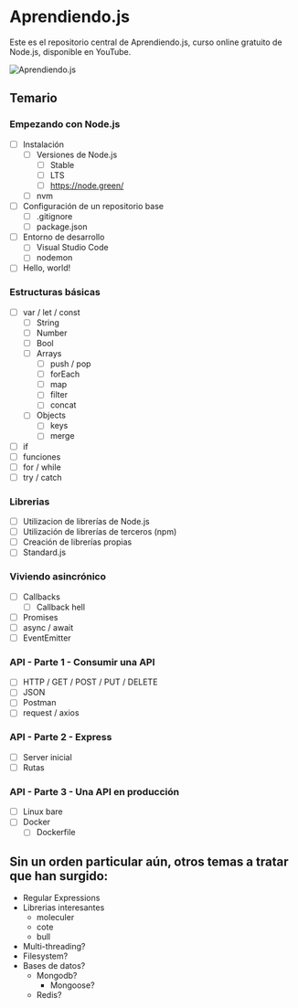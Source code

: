# Aprendiendo.js

Este es el repositorio central de Aprendiendo.js, curso online gratuito de Node.js, disponible en YouTube.

![Aprendiendo.js][logo]

## Temario

### Empezando con Node.js

- [ ] Instalación
    - [ ] Versiones de Node.js
        - [ ] Stable
        - [ ] LTS
        - [ ] https://node.green/
    - [ ] nvm
- [ ] Configuración de un repositorio base
    - [ ] .gitignore
    - [ ] package.json
- [ ] Entorno de desarrollo
    - [ ] Visual Studio Code
    - [ ] nodemon
- [ ] Hello, world!

### Estructuras básicas

- [ ] var / let / const
    - [ ] String
    - [ ] Number
    - [ ] Bool
    - [ ] Arrays
        - [ ] push / pop
        - [ ] forEach
        - [ ] map
        - [ ] filter
        - [ ] concat
    - [ ] Objects
        - [ ] keys
        - [ ] merge
- [ ] if
- [ ] funciones
- [ ] for / while
- [ ] try / catch

### Librerias

- [ ] Utilizacion de librerías de Node.js
- [ ] Utilización de librerías de terceros (npm)
- [ ] Creación de librerías propias
- [ ] Standard.js

### Viviendo asincrónico

- [ ] Callbacks
    - [ ] Callback hell
- [ ] Promises
- [ ] async / await
- [ ] EventEmitter

### API - Parte 1 - Consumir una API

- [ ] HTTP / GET / POST / PUT / DELETE
- [ ] JSON
- [ ] Postman
- [ ] request / axios

### API - Parte 2 - Express

- [ ] Server inicial
- [ ] Rutas

### API - Parte 3 - Una API en producción

- [ ] Linux bare
- [ ] Docker
    - [ ] Dockerfile

## Sin un orden particular aún, otros temas a tratar que han surgido:

- Regular Expressions
- Librerias interesantes
    - moleculer
    - cote
    - bull
- Multi-threading?
- Filesystem?
- Bases de datos?
    - Mongodb?
        - Mongoose?
    - Redis?

[logo]: https://github.com/futurorandomico/aprendiendo-js/blob/master/resources/header.png?raw=true "Logo"
